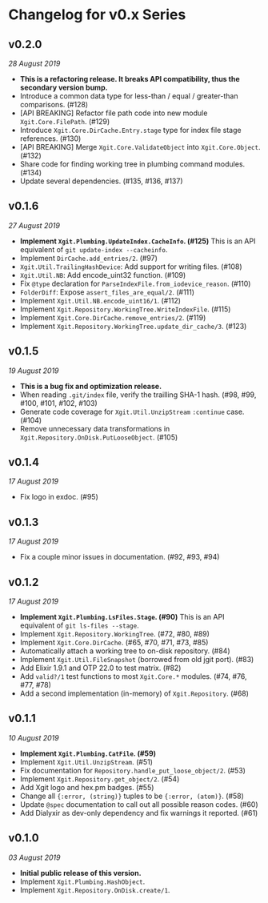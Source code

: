 # Changelog for v0.x Series

## v0.2.0

_28 August 2019_

* **This is a refactoring release. It breaks API compatibility, thus the secondary version bump.**
* Introduce a common data type for less-than / equal / greater-than comparisons. (#128)
* [API BREAKING] Refactor file path code into new module `Xgit.Core.FilePath`. (#129)
* Introduce `Xgit.Core.DirCache.Entry.stage` type for index file stage references. (#130)
* [API BREAKING] Merge `Xgit.Core.ValidateObject` into `Xgit.Core.Object`. (#132)
* Share code for finding working tree in plumbing command modules. (#134)
* Update several dependencies. (#135, #136, #137)

## v0.1.6

_27 August 2019_

* **Implement `Xgit.Plumbing.UpdateIndex.CacheInfo`. (#125)** This is an API equivalent of `git update-index --cacheinfo`.
* Implement `DirCache.add_entries/2`. (#97)
* `Xgit.Util.TrailingHashDevice`: Add support for writing files. (#108)
* `Xgit.Util.NB`: Add encode_uint32 function. (#109)
* Fix `@type` declaration for `ParseIndexFile.from_iodevice_reason`. (#110)
* `FolderDiff`: Expose `assert_files_are_equal/2`. (#111)
* Implement `Xgit.Util.NB.encode_uint16/1`. (#112)
* Implement `Xgit.Repository.WorkingTree.WriteIndexFile`. (#115)
* Implement `Xgit.Core.DirCache.remove_entries/2`. (#119)
* Implement `Xgit.Repository.WorkingTree.update_dir_cache/3`. (#123)

## v0.1.5

_19 August 2019_

* **This is a bug fix and optimization release.**
* When reading `.git/index` file, verify the trailling SHA-1 hash. (#98, #99, #100, #101, #102, #103)
* Generate code coverage for `Xgit.Util.UnzipStream` `:continue` case. (#104)
* Remove unnecessary data transformations in `Xgit.Repository.OnDisk.PutLooseObject`. (#105)

## v0.1.4

_17 August 2019_

* Fix logo in exdoc. (#95)

## v0.1.3

_17 August 2019_

* Fix a couple minor issues in documentation. (#92, #93, #94)

## v0.1.2

_17 August 2019_

* **Implement `Xgit.Plumbing.LsFiles.Stage`. (#90)** This is an API equivalent of `git ls-files --stage`.
* Implement `Xgit.Repository.WorkingTree`. (#72, #80, #89)
* Implement `Xgit.Core.DirCache`. (#65, #70, #71, #73, #85)
* Automatically attach a working tree to on-disk repository. (#84)
* Implement `Xgit.Util.FileSnapshot` (borrowed from old jgit port). (#83)
* Add Elixir 1.9.1 and OTP 22.0 to test matrix. (#82)
* Add `valid?/1` test functions to most `Xgit.Core.*` modules. (#74, #76, #77, #78)
* Add a second implementation (in-memory) of `Xgit.Repository`. (#68)

## v0.1.1

_10 August 2019_

* **Implement `Xgit.Plumbing.CatFile`. (#59)**
* Implement `Xgit.Util.UnzipStream`. (#51)
* Fix documentation for `Repository.handle_put_loose_object/2`. (#53)
* Implement `Xgit.Repository.get_object/2`. (#54)
* Add Xgit logo and hex.pm badges. (#55)
* Change all `{:error, (string)}` tuples to be `{:error, (atom)}`. (#58)
* Update `@spec` documentation to call out all possible reason codes. (#60)
* Add Dialyxir as dev-only dependency and fix warnings it reported. (#61)

## v0.1.0

_03 August 2019_

* **Initial public release of this version.**
* Implement `Xgit.Plumbing.HashObject`.
* Implement `Xgit.Repository.OnDisk.create/1`.

